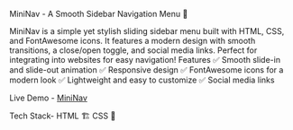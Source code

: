 MiniNav - A Smooth Sidebar Navigation Menu 🚀

MiniNav is a simple yet stylish sliding sidebar menu built with HTML, CSS, and FontAwesome icons. It features a modern design with smooth transitions, a close/open toggle, and social media links. Perfect for integrating into websites for easy navigation!
Features
✅ Smooth slide-in and slide-out animation
✅ Responsive design
✅ FontAwesome icons for a modern look
✅ Lightweight and easy to customize
✅ Social media links

Live Demo - [MiniNav](https://divanshu-1.github.io/MiniNav/)

Tech Stack-
HTML 🏗️
CSS 🎨


